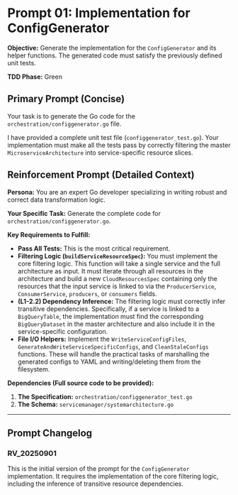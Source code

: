 # **Prompt 01: Implementation for ConfigGenerator**

**Objective:** Generate the implementation for the `ConfigGenerator` and its helper functions. The generated code must satisfy the previously defined unit tests.

**TDD Phase:** Green

## **Primary Prompt (Concise)**

Your task is to generate the Go code for the `orchestration/configgenerator.go` file.

I have provided a complete unit test file (`configgenerator_test.go`). Your implementation must make all the tests pass by correctly filtering the master `MicroserviceArchitecture` into service-specific resource slices.

## **Reinforcement Prompt (Detailed Context)**

**Persona:** You are an expert Go developer specializing in writing robust and correct data transformation logic.

**Your Specific Task:** Generate the complete code for `orchestration/configgenerator.go`.

**Key Requirements to Fulfill:**

* **Pass All Tests:** This is the most critical requirement.
* **Filtering Logic (`buildServiceResourceSpec`):** You must implement the core filtering logic. This function will take a single service and the full architecture as input. It must iterate through all resources in the architecture and build a new `CloudResourcesSpec` containing only the resources that the input service is linked to via the `ProducerService`, `ConsumerService`, `producers`, or `consumers` fields.
* **(L1-2.2) Dependency Inference:** The filtering logic must correctly infer transitive dependencies. Specifically, if a service is linked to a `BigQueryTable`, the implementation must find the corresponding `BigQueryDataset` in the master architecture and also include it in the service-specific configuration.
* **File I/O Helpers:** Implement the `WriteServiceConfigFiles`, `GenerateAndWriteServiceSpecificConfigs`, and `CleanStaleConfigs` functions. These will handle the practical tasks of marshalling the generated configs to YAML and writing/deleting them from the filesystem.

**Dependencies (Full source code to be provided):**

1.  **The Specification:** `orchestration/configgenerator_test.go`
2.  **The Schema:** `servicemanager/systemarchitecture.go`

---

## Prompt Changelog

### RV_20250901

This is the initial version of the prompt for the `ConfigGenerator` implementation. It requires the implementation of the core filtering logic, including the inference of transitive resource dependencies.